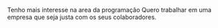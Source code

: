 Tenho mais interesse na area da programação
Quero trabalhar em uma empresa que seja justa com os seus colaboradores.
